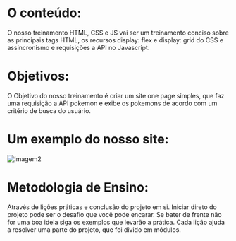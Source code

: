 # O conteúdo:

O nosso treinamento HTML, CSS e JS vai ser um treinamento conciso sobre as principais tags HTML, os recursos display: flex e display: grid do CSS e assincronismo e
requisições a API no Javascript.

# Objetivos:

O Objetivo do nosso treinamento é criar um site one page simples, que faz uma requisição a API pokemon e exibe os pokemons de acordo com um critério de busca do
usuário.

# Um exemplo do nosso site:

![imagem2](https://user-images.githubusercontent.com/39773960/218000248-e210d3ce-1350-448e-b765-0b00c9689fef.png)

# Metodologia de Ensino:

Através de lições práticas e conclusão do projeto em si. Iniciar direto do projeto pode ser o desafio que você pode encarar. Se bater de frente não for uma boa ideia
siga os exemplos que levarão a prática. Cada lição ajuda a resolver uma parte do projeto, que foi divido em módulos.
